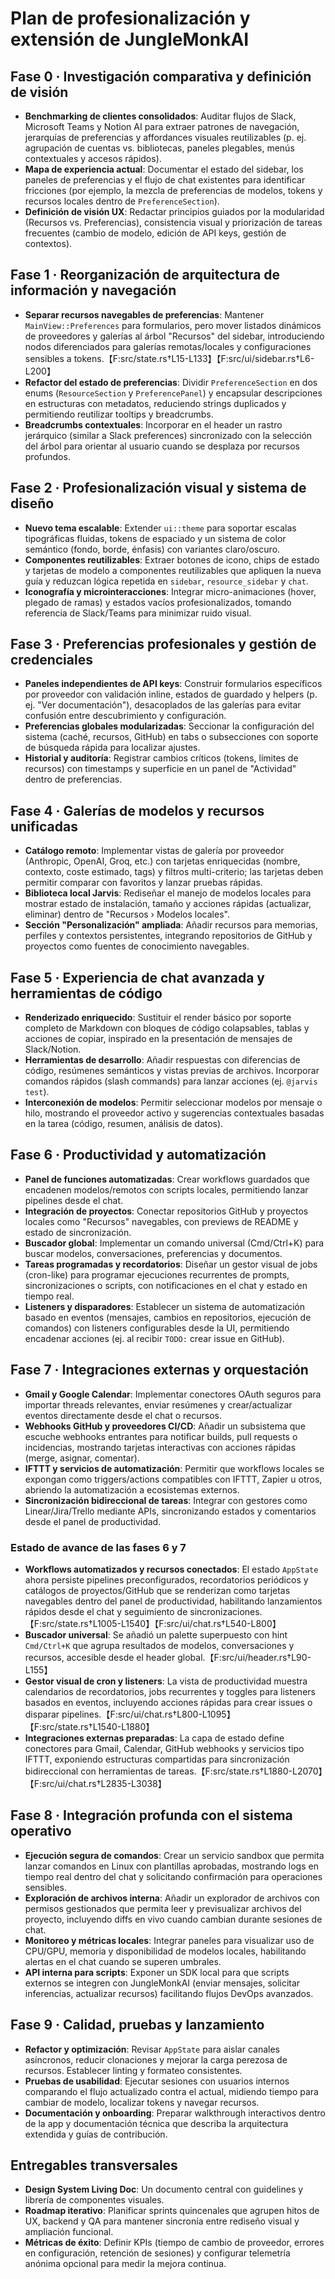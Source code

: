 # Plan de profesionalización y extensión de JungleMonkAI

## Fase 0 · Investigación comparativa y definición de visión
- **Benchmarking de clientes consolidados**: Auditar flujos de Slack, Microsoft Teams y Notion AI para extraer patrones de navegación, jerarquías de preferencias y affordances visuales reutilizables (p. ej. agrupación de cuentas vs. bibliotecas, paneles plegables, menús contextuales y accesos rápidos).
- **Mapa de experiencia actual**: Documentar el estado del sidebar, los paneles de preferencias y el flujo de chat existentes para identificar fricciones (por ejemplo, la mezcla de preferencias de modelos, tokens y recursos locales dentro de `PreferenceSection`).
- **Definición de visión UX**: Redactar principios guiados por la modularidad (Recursos vs. Preferencias), consistencia visual y priorización de tareas frecuentes (cambio de modelo, edición de API keys, gestión de contextos).

## Fase 1 · Reorganización de arquitectura de información y navegación
- **Separar recursos navegables de preferencias**: Mantener `MainView::Preferences` para formularios, pero mover listados dinámicos de proveedores y galerías al árbol "Recursos" del sidebar, introduciendo nodos diferenciados para galerías remotas/locales y configuraciones sensibles a tokens.【F:src/state.rs†L15-L133】【F:src/ui/sidebar.rs†L6-L200】
- **Refactor del estado de preferencias**: Dividir `PreferenceSection` en dos enums (`ResourceSection` y `PreferencePanel`) y encapsular descripciones en estructuras con metadatos, reduciendo strings duplicados y permitiendo reutilizar tooltips y breadcrumbs.
- **Breadcrumbs contextuales**: Incorporar en el header un rastro jerárquico (similar a Slack preferences) sincronizado con la selección del árbol para orientar al usuario cuando se desplaza por recursos profundos.

## Fase 2 · Profesionalización visual y sistema de diseño
- **Nuevo tema escalable**: Extender `ui::theme` para soportar escalas tipográficas fluidas, tokens de espaciado y un sistema de color semántico (fondo, borde, énfasis) con variantes claro/oscuro.
- **Componentes reutilizables**: Extraer botones de icono, chips de estado y tarjetas de modelo a componentes reutilizables que apliquen la nueva guía y reduzcan lógica repetida en `sidebar`, `resource_sidebar` y `chat`.
- **Iconografía y microinteracciones**: Integrar micro-animaciones (hover, plegado de ramas) y estados vacíos profesionalizados, tomando referencia de Slack/Teams para minimizar ruido visual.

## Fase 3 · Preferencias profesionales y gestión de credenciales
- **Paneles independientes de API keys**: Construir formularios específicos por proveedor con validación inline, estados de guardado y helpers (p. ej. "Ver documentación"), desacoplados de las galerías para evitar confusión entre descubrimiento y configuración.
- **Preferencias globales modularizadas**: Seccionar la configuración del sistema (caché, recursos, GitHub) en tabs o subsecciones con soporte de búsqueda rápida para localizar ajustes.
- **Historial y auditoría**: Registrar cambios críticos (tokens, límites de recursos) con timestamps y superficie en un panel de "Actividad" dentro de preferencias.

## Fase 4 · Galerías de modelos y recursos unificadas
- **Catálogo remoto**: Implementar vistas de galería por proveedor (Anthropic, OpenAI, Groq, etc.) con tarjetas enriquecidas (nombre, contexto, coste estimado, tags) y filtros multi-criterio; las tarjetas deben permitir comparar con favoritos y lanzar pruebas rápidas.
- **Biblioteca local Jarvis**: Rediseñar el manejo de modelos locales para mostrar estado de instalación, tamaño y acciones rápidas (actualizar, eliminar) dentro de "Recursos › Modelos locales".
- **Sección "Personalización" ampliada**: Añadir recursos para memorias, perfiles y contextos persistentes, integrando repositorios de GitHub y proyectos como fuentes de conocimiento navegables.

## Fase 5 · Experiencia de chat avanzada y herramientas de código
- **Renderizado enriquecido**: Sustituir el render básico por soporte completo de Markdown con bloques de código colapsables, tablas y acciones de copiar, inspirado en la presentación de mensajes de Slack/Notion.
- **Herramientas de desarrollo**: Añadir respuestas con diferencias de código, resúmenes semánticos y vistas previas de archivos. Incorporar comandos rápidos (slash commands) para lanzar acciones (ej. `@jarvis test`).
- **Interconexión de modelos**: Permitir seleccionar modelos por mensaje o hilo, mostrando el proveedor activo y sugerencias contextuales basadas en la tarea (código, resumen, análisis de datos).

## Fase 6 · Productividad y automatización
- **Panel de funciones automatizadas**: Crear workflows guardados que encadenen modelos/remotos con scripts locales, permitiendo lanzar pipelines desde el chat.
- **Integración de proyectos**: Conectar repositorios GitHub y proyectos locales como "Recursos" navegables, con previews de README y estado de sincronización.
- **Buscador global**: Implementar un comando universal (Cmd/Ctrl+K) para buscar modelos, conversaciones, preferencias y documentos.
- **Tareas programadas y recordatorios**: Diseñar un gestor visual de jobs (cron-like) para programar ejecuciones recurrentes de prompts, sincronizaciones o scripts, con notificaciones en el chat y estado en tiempo real.
- **Listeners y disparadores**: Establecer un sistema de automatización basado en eventos (mensajes, cambios en repositorios, ejecución de comandos) con listeners configurables desde la UI, permitiendo encadenar acciones (ej. al recibir `TODO:` crear issue en GitHub).

## Fase 7 · Integraciones externas y orquestación
- **Gmail y Google Calendar**: Implementar conectores OAuth seguros para importar threads relevantes, enviar resúmenes y crear/actualizar eventos directamente desde el chat o recursos.
- **Webhooks GitHub y proveedores CI/CD**: Añadir un subsistema que escuche webhooks entrantes para notificar builds, pull requests o incidencias, mostrando tarjetas interactivas con acciones rápidas (merge, asignar, comentar).
- **IFTTT y servicios de automatización**: Permitir que workflows locales se expongan como triggers/actions compatibles con IFTTT, Zapier u otros, abriendo la automatización a ecosistemas externos.
- **Sincronización bidireccional de tareas**: Integrar con gestores como Linear/Jira/Trello mediante APIs, sincronizando estados y comentarios desde el panel de productividad.

### Estado de avance de las fases 6 y 7
- **Workflows automatizados y recursos conectados**: El estado `AppState` ahora persiste pipelines preconfigurados, recordatorios periódicos y catálogos de proyectos/GitHub que se renderizan como tarjetas navegables dentro del panel de productividad, habilitando lanzamientos rápidos desde el chat y seguimiento de sincronizaciones.【F:src/state.rs†L1005-L1540】【F:src/ui/chat.rs†L540-L800】
- **Buscador universal**: Se añadió un palette superpuesto con hint `Cmd/Ctrl+K` que agrupa resultados de modelos, conversaciones y recursos, accesible desde el header global.【F:src/ui/header.rs†L90-L155】
- **Gestor visual de cron y listeners**: La vista de productividad muestra calendarios de recordatorios, jobs recurrentes y toggles para listeners basados en eventos, incluyendo acciones rápidas para crear issues o disparar pipelines.【F:src/ui/chat.rs†L800-L1095】【F:src/state.rs†L1540-L1880】
- **Integraciones externas preparadas**: La capa de estado define conectores para Gmail, Calendar, GitHub webhooks y servicios tipo IFTTT, exponiendo estructuras compartidas para sincronización bidireccional con herramientas de tareas.【F:src/state.rs†L1880-L2070】【F:src/ui/chat.rs†L2835-L3038】

## Fase 8 · Integración profunda con el sistema operativo
- **Ejecución segura de comandos**: Crear un servicio sandbox que permita lanzar comandos en Linux con plantillas aprobadas, mostrando logs en tiempo real dentro del chat y solicitando confirmación para operaciones sensibles.
- **Exploración de archivos interna**: Añadir un explorador de archivos con permisos gestionados que permita leer y previsualizar archivos del proyecto, incluyendo diffs en vivo cuando cambian durante sesiones de chat.
- **Monitoreo y métricas locales**: Integrar paneles para visualizar uso de CPU/GPU, memoria y disponibilidad de modelos locales, habilitando alertas en el chat cuando se superen umbrales.
- **API interna para scripts**: Exponer un SDK local para que scripts externos se integren con JungleMonkAI (enviar mensajes, solicitar inferencias, actualizar recursos) facilitando flujos DevOps avanzados.

## Fase 9 · Calidad, pruebas y lanzamiento
- **Refactor y optimización**: Revisar `AppState` para aislar canales asíncronos, reducir clonaciones y mejorar la carga perezosa de recursos. Establecer linting y formateo consistentes.
- **Pruebas de usabilidad**: Ejecutar sesiones con usuarios internos comparando el flujo actualizado contra el actual, midiendo tiempo para cambiar de modelo, localizar tokens y navegar recursos.
- **Documentación y onboarding**: Preparar walkthrough interactivos dentro de la app y documentación técnica que describa la arquitectura extendida y guías de contribución.

## Entregables transversales
- **Design System Living Doc**: Un documento central con guidelines y librería de componentes visuales.
- **Roadmap iterativo**: Planificar sprints quincenales que agrupen hitos de UX, backend y QA para mantener sincronía entre rediseño visual y ampliación funcional.
- **Métricas de éxito**: Definir KPIs (tiempo de cambio de proveedor, errores en configuración, retención de sesiones) y configurar telemetría anónima opcional para medir la mejora continua.
